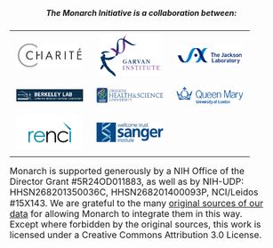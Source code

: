 <div class="home-page-section partners-section">

##### The **Monarch Initiative** is a collaboration between:

| | | |
|:---|:---:|---:|
| [![Charite](../assets/img/charite.png)](https://www.charite.de/en/) | [![Garvan](../assets/img/garvan.png)](https://www.garvan.org.au/) | [![Jax](../assets/img/jackson.png)](https://www.jax.org/) |
| [![LBL](../assets/img/lbnl.jpeg)](https://www.lbl.gov/) | [![](../assets/img/ohsu.gif)](https://www.ohsu.edu/) | [![QMUL](../assets/img/qmul.png)](http://www.smd.qmul.ac.uk) |
| [![](../assets/img/renci.png)](https://renci.org/) | [![](../assets/img/sanger.png)](http://www.sanger.ac.uk/) |  |

Monarch is supported generously by a NIH Office of the Director Grant #5R24OD011883, as well as by NIH-UDP: HHSN268201350036C, HHSN268201400093P, NCI/Leidos #15X143. We are grateful to the many [original sources of our data](/about/sources) for allowing Monarch to integrate them in this way. Except where forbidden by the original sources, this work is licensed under a Creative Commons Attribution 3.0 License.

</div>


<style lang="scss">
@import "~@/style/variables";
@import "~@/style/home-page";

div.partners-section {
  padding: 15px 15px;
  background: $home-section-light-bg;
  text-align: center;

  p {
    text-align: left;
    font-size: 1rem;
    line-height: 1.2rem;
  }

  table {
    margin: auto;
    text-align: center;
    td a img {
      max-width: 120px;
      margin: 5px;
    }

    @media(min-width:$grid-float-breakpoint) {
      td a img {
        max-width: 200px;
      }
    }
  }
}
</style>
